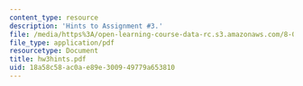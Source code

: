 ```yaml
---
content_type: resource
description: 'Hints to Assignment #3.'
file: /media/https%3A/open-learning-course-data-rc.s3.amazonaws.com/8-022-physics-ii-electricity-and-magnetism-fall-2002/18a58c58ac0ae89e300949779a653810_hw3hints.pdf
file_type: application/pdf
resourcetype: Document
title: hw3hints.pdf
uid: 18a58c58-ac0a-e89e-3009-49779a653810
---
```

